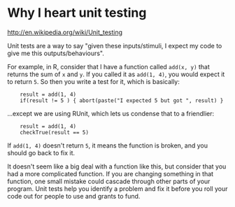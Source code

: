 # Why I heart unit testing

http://en.wikipedia.org/wiki/Unit_testing

Unit tests are a way to say "given these inputs/stimuli, I expect my code to give me this outputs/behaviours".

For example, in R, consider that I have a function called `add(x, y)` that returns the sum of `x` and `y`. If you called it as `add(1, 4)`, you would expect it to return `5`. So then you write a test for it, which is basically:

```
    result = add(1, 4)
    if(result != 5 ) { abort(paste("I expected 5 but got ", result) }
```

...except we are using RUnit, which lets us condense that to a friendlier:

```
    result = add(1, 4)
    checkTrue(result == 5)
```

If `add(1, 4)` doesn't return `5`, it means the function is broken, and
you should go back to fix it.

It doesn't seem like a big deal with a function like this, but consider
that you had a more complicated function. If you are changing something
in that function, one small mistake could cascade through other parts
of your program. Unit tests help you identify a problem and fix it before
you roll your code out for people to use and grants to fund.
